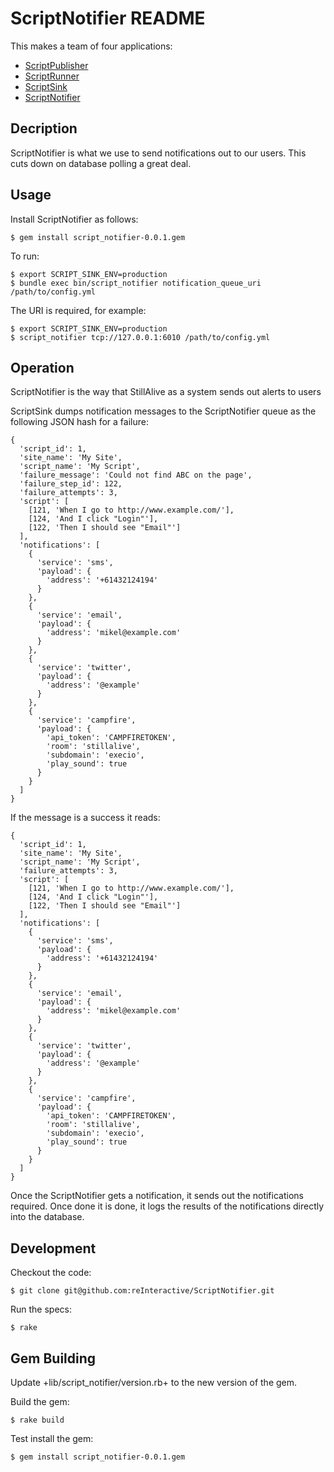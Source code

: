 ScriptNotifier README
=========================

This makes a team of four applications:

* [ScriptPublisher](https://github.com/reInteractive/ScriptPublisher)
* [ScriptRunner](https://github.com/reInteractive/ScriptRunner)
* [ScriptSink](https://github.com/reInteractive/ScriptSink)
* [ScriptNotifier](https://github.com/reInteractive/ScriptNotifier)

Decription
--------------------------

ScriptNotifier is what we use to send notifications out to our users.  This cuts down on
database polling a great deal.

Usage
--------------------------

Install ScriptNotifier as follows:

    $ gem install script_notifier-0.0.1.gem

To run:

    $ export SCRIPT_SINK_ENV=production
    $ bundle exec bin/script_notifier notification_queue_uri /path/to/config.yml

The URI is required, for example:

    $ export SCRIPT_SINK_ENV=production
    $ script_notifier tcp://127.0.0.1:6010 /path/to/config.yml


Operation
--------------------------

ScriptNotifier is the way that StillAlive as a system sends out alerts to users

ScriptSink dumps notification messages to the ScriptNotifier queue as the following JSON hash for a failure:

    {
      'script_id': 1,
      'site_name': 'My Site',
      'script_name': 'My Script',
      'failure_message': 'Could not find ABC on the page',
      'failure_step_id': 122,
      'failure_attempts': 3,
      'script': [
        [121, 'When I go to http://www.example.com/'],
        [124, 'And I click "Login"'],
        [122, 'Then I should see "Email"']
      ],
      'notifications': [
        {
          'service': 'sms',
          'payload': {
            'address': '+61432124194'
          }
        },
        {
          'service': 'email',
          'payload': {
            'address': 'mikel@example.com'
          }
        },
        {
          'service': 'twitter',
          'payload': {
            'address': '@example'
          }
        },
        {
          'service': 'campfire',
          'payload': {
            'api_token': 'CAMPFIRETOKEN',
            'room': 'stillalive',
            'subdomain': 'execio',
            'play_sound': true
          }
        }
      ]
    }
If the message is a success it reads:

    {
      'script_id': 1,
      'site_name': 'My Site',
      'script_name': 'My Script',
      'failure_attempts': 3,
      'script': [
        [121, 'When I go to http://www.example.com/'],
        [124, 'And I click "Login"'],
        [122, 'Then I should see "Email"']
      ],
      'notifications': [
        {
          'service': 'sms',
          'payload': {
            'address': '+61432124194'
          }
        },
        {
          'service': 'email',
          'payload': {
            'address': 'mikel@example.com'
          }
        },
        {
          'service': 'twitter',
          'payload': {
            'address': '@example'
          }
        },
        {
          'service': 'campfire',
          'payload': {
            'api_token': 'CAMPFIRETOKEN',
            'room': 'stillalive',
            'subdomain': 'execio',
            'play_sound': true
          }
        }
      ]
    }

Once the ScriptNotifier gets a notification, it sends out the notifications required.  Once done it
is done, it logs the results of the notifications directly into the database.


Development
-------------------------

Checkout the code:

    $ git clone git@github.com:reInteractive/ScriptNotifier.git

Run the specs:

    $ rake

Gem Building
--------------------------

Update +lib/script_notifier/version.rb+ to the new version of the gem.

Build the gem:

    $ rake build

Test install the gem:

    $ gem install script_notifier-0.0.1.gem
